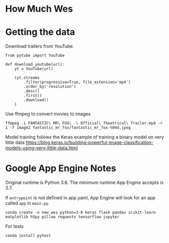 # How Much Wes

# Getting the data

Download trailers from YouTube.

```
from pytube import YouTube

def download_youtube(url):
    yt = YouTube(url)

    (yt.streams
        .filter(progressive=True, file_extension='mp4')
        .order_by('resolution')
        .desc()
        .first()
        .download()
    )

```

Use ffmpeg to convert movies to images

`ffmpeg -i FANTASTIC\ MR\ FOX\ -\ Official\ Theatrical\ Trailer.mp4 -r 1 -f image2 fantastic_mr_fox/fantastic_mr_fox-%04d.jpeg`

Model training follows the Keras example of training a binary model on very little data
https://blog.keras.io/building-powerful-image-classification-models-using-very-little-data.html

# Google App Engine Notes

Original runtime is Python 3.6. The minimum runtime App Engine accepts is 3.7.

If `entrypoint` is not defined in app.yaml, App Engine will look for an app
called `app` in `main.py`.


```
conda create -n new_wes python=3.8 keras flask pandas scikit-learn matplotlib h5py pillow requests tensorflow jupyter

```

For tests 

```
conda install pytest
```